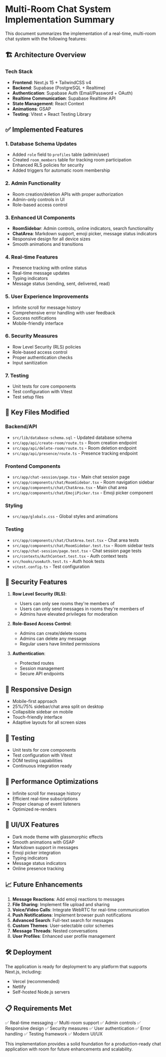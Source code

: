 # Multi-Room Chat System Implementation Summary

This document summarizes the implementation of a real-time, multi-room chat system with the following features:

## 🏗️ Architecture Overview

### Tech Stack
- **Frontend**: Next.js 15 + TailwindCSS v4
- **Backend**: Supabase (PostgreSQL + Realtime)
- **Authentication**: Supabase Auth (Email/Password + OAuth)
- **Realtime Communication**: Supabase Realtime API
- **State Management**: React Context
- **Animations**: GSAP
- **Testing**: Vitest + React Testing Library

## ✅ Implemented Features

### 1. Database Schema Updates
- Added `role` field to `profiles` table (admin/user)
- Created `room_members` table for tracking room participation
- Enhanced RLS policies for security
- Added triggers for automatic room membership

### 2. Admin Functionality
- Room creation/deletion APIs with proper authorization
- Admin-only controls in UI
- Role-based access control

### 3. Enhanced UI Components
- **RoomSidebar**: Admin controls, online indicators, search functionality
- **ChatArea**: Markdown support, emoji picker, message status indicators
- Responsive design for all device sizes
- Smooth animations and transitions

### 4. Real-time Features
- Presence tracking with online status
- Real-time message updates
- Typing indicators
- Message status (sending, sent, delivered, read)

### 5. User Experience Improvements
- Infinite scroll for message history
- Comprehensive error handling with user feedback
- Success notifications
- Mobile-friendly interface

### 6. Security Measures
- Row Level Security (RLS) policies
- Role-based access control
- Proper authentication checks
- Input sanitization

### 7. Testing
- Unit tests for core components
- Test configuration with Vitest
- Test setup files

## 📁 Key Files Modified

### Backend/API
- `src/lib/database-schema.sql` - Updated database schema
- `src/app/api/create-room/route.ts` - Room creation endpoint
- `src/app/api/delete-room/route.ts` - Room deletion endpoint
- `src/app/api/presence/route.ts` - Presence tracking endpoint

### Frontend Components
- `src/app/chat-session/page.tsx` - Main chat session page
- `src/app/components/chat/RoomSidebar.tsx` - Room navigation sidebar
- `src/app/components/chat/ChatArea.tsx` - Main chat area
- `src/app/components/chat/EmojiPicker.tsx` - Emoji picker component

### Styling
- `src/app/globals.css` - Global styles and animations

### Testing
- `src/app/components/chat/ChatArea.test.tsx` - Chat area tests
- `src/app/components/chat/RoomSidebar.test.tsx` - Room sidebar tests
- `src/app/chat-session/page.test.tsx` - Chat session page tests
- `src/contexts/AuthContext.test.tsx` - Auth context tests
- `src/hooks/useAuth.test.ts` - Auth hook tests
- `vitest.config.ts` - Test configuration

## 🔐 Security Features

1. **Row Level Security (RLS)**:
   - Users can only see rooms they're members of
   - Users can only send messages in rooms they're members of
   - Admins have elevated privileges for moderation

2. **Role-Based Access Control**:
   - Admins can create/delete rooms
   - Admins can delete any message
   - Regular users have limited permissions

3. **Authentication**:
   - Protected routes
   - Session management
   - Secure API endpoints

## 📱 Responsive Design

- Mobile-first approach
- 25%/75% sidebar/chat area split on desktop
- Collapsible sidebar on mobile
- Touch-friendly interface
- Adaptive layouts for all screen sizes

## 🧪 Testing

- Unit tests for core components
- Test configuration with Vitest
- DOM testing capabilities
- Continuous integration ready

## 🚀 Performance Optimizations

- Infinite scroll for message history
- Efficient real-time subscriptions
- Proper cleanup of event listeners
- Optimized re-renders

## 🎨 UI/UX Features

- Dark mode theme with glassmorphic effects
- Smooth animations with GSAP
- Markdown support in messages
- Emoji picker integration
- Typing indicators
- Message status indicators
- Online presence tracking

## 📈 Future Enhancements

1. **Message Reactions**: Add emoji reactions to messages
2. **File Sharing**: Implement file upload and sharing
3. **Voice/Video Calls**: Integrate WebRTC for real-time communication
4. **Push Notifications**: Implement browser push notifications
5. **Advanced Search**: Full-text search for messages
6. **Custom Themes**: User-selectable color schemes
7. **Message Threads**: Nested conversations
8. **User Profiles**: Enhanced user profile management

## 🛠️ Deployment

The application is ready for deployment to any platform that supports Next.js, including:
- Vercel (recommended)
- Netlify
- Self-hosted Node.js servers

## 📋 Requirements Met

✅ Real-time messaging
✅ Multi-room support
✅ Admin controls
✅ Responsive design
✅ Security measures
✅ User authentication
✅ Error handling
✅ Testing framework
✅ Modern UI/UX

This implementation provides a solid foundation for a production-ready chat application with room for future enhancements and scalability.